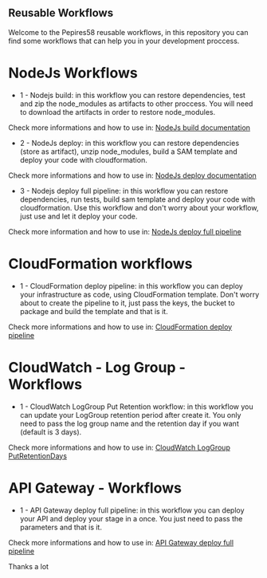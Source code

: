 ## Reusable Workflows

Welcome to the Pepires58 reusable workflows, in this repository you can find some workflows that can help you in your development proccess.

# NodeJs Workflows

- 1 - Nodejs build: in this workflow you can restore dependencies, test and zip the node_modules as artifacts to other proccess. You will need to download the artifacts in order to restore node_modules.

Check more informations and how to use in: [NodeJs build documentation](https://github.com/PePires58/ReusableWorkflows/blob/main/docs/nodejs/001_nodejs_build_doc.md)

- 2 - NodeJs deploy: in this workflow you can restore dependencies (store as artifact), unzip node_modules, build a SAM template and deploy your code with cloudformation.

Check more informations and how to use in: [NodeJs deploy documentation](https://github.com/PePires58/ReusableWorkflows/blob/main/docs/nodejs/001_nodejs_deploy_doc.md)

- 3 - Nodejs deploy full pipeline: in this workflow you can restore dependencies, run tests, build sam template and deploy your code with cloudformation. Use this workflow and don't worry about your workflow, just use and let it deploy your code.

Check more information and how to use in: [NodeJs deploy full pipeline](https://github.com/PePires58/ReusableWorkflows/blob/main/docs/nodejs/001_nodejs_deploy_pipeline_doc.md)

# CloudFormation workflows

- 1 - CloudFormation deploy pipeline: in this workflow you can deploy your infrastructure as code, using CloudFormation template. Don't worry about to create the pipeline to it, just pass the keys, the bucket to package and build the template and that is it.

Check more informations and how to use in: [CloudFormation deploy pipeline](https://github.com/PePires58/ReusableWorkflows/blob/main/docs/cloudformation/002_cloudformation_deploy_pipeline_doc.md)

# CloudWatch - Log Group - Workflows

- 1 - CloudWatch LogGroup Put Retention workflow: in this workflow you can update your LogGroup retention period after create it. You only need to pass the log group name and the retention day if you want (default is 3 days).

Check more informations and how to use in: [CloudWatch LogGroup PutRetentionDays](https://github.com/PePires58/ReusableWorkflows/blob/main/docs/cloudwatch_log_group/003_cloudwatch_log_group_put_retention_doc.md)

# API Gateway - Workflows

- 1 - API Gateway deploy full pipeline: in this workflow you can deploy your API and deploy your stage in a once. You just need to pass the parameters and that is it.

Check more informations and how to use in: [API Gateway deploy full pipeline](https://github.com/PePires58/ReusableWorkflows/blob/main/docs/apigateway/004_apigateway_deploy_full_pipeline.md)

Thanks a lot
